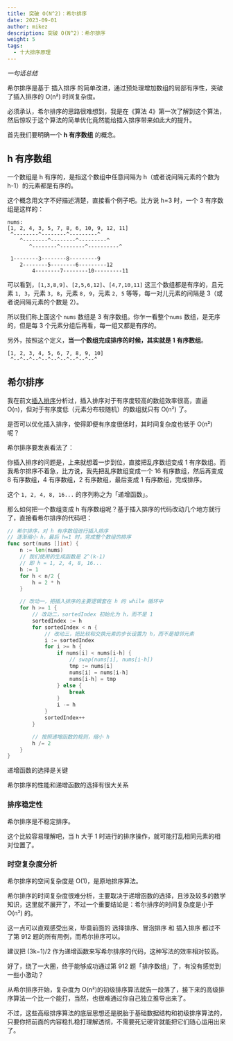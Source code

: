 ```yaml
---
title: 突破 O(N^2)：希尔排序
date: 2023-09-01
author: mikez
description: 突破 O(N^2)：希尔排序
weight: 5
tags:
  - 十大排序原理
---
```


_一句话总结_

希尔排序是基于
插入排序 的简单改进，通过预处理增加数组的局部有序性，突破了插入排序的 O(n²) 时间复杂度。

必须承认，希尔排序的思路很难想到，我是在《算法 4》第一次了解到这个算法，然后惊叹于这个算法的简单优化竟然能给插入排序带来如此大的提升。

首先我们要明确一个 **h 有序数组** 的概念。

## h 有序数组

一个数组是 h 有序的，是指这个数组中任意间隔为 h（或者说间隔元素的个数为 h-1）的元素都是有序的。

这个概念用文字不好描述清楚，直接看个例子吧。比方说 h=3 时，一个 3 有序数组是这样的：

```text
nums:
[1, 2, 4, 3, 5, 7, 8, 6, 10, 9, 12, 11]
 ^--------^--------^---------^
    ^--------^--------^---------^
       ^--------^--------^----------^

 1--------3--------8---------9
    2--------5--------6---------12
        4--------7--------10---------11
```

可以看到，`[1,3,8,9]`、`[2,5,6,12]`、`[4,7,10,11]` 这三个数组都是有序的，且元素 `1, 3`，元素 `3, 8`，元素 `8, 9`，元素 `2, 5` 等等，每一对儿元素的间隔是 3（或者说间隔元素的个数是 2）。

所以我们称上面这个 `nums` 数组是 3 有序数组。你乍一看整个`nums` 数组，是无序的，但是每 3 个元素分组后再看，每一组又都是有序的。

另外，按照这个定义，**当一个数组完成排序的时候，其实就是 1 有序数组**。

```text
[1, 2, 3, 4, 5, 6, 7, 8, 9, 10]
 ^--^--^--^--^--^--^--^--^--^
```

## 希尔排序

我在前文[插入排序](04-insertion-sort-reverse-thinking.md)分析过，插入排序对于有序度较高的数组效率很高，直逼 O(n)，但对于有序度低（元素分布较随机）的数组就只有 O(n²) 了。

是否可以优化插入排序，使得即便有序度很低时，其时间复杂度也低于 O(n²) 呢？

希尔排序要发表看法了：

你插入排序的问题是，上来就想着一步到位，直接把乱序数组变成 1 有序数组。而我希尔排序不着急，比方说，我先把乱序数组变成一个 16 有序数组，然后再变成 8 有序数组，4 有序数组，2 有序数组，最后变成 1 有序数组，完成排序。

这个 `1, 2, 4, 8, 16...` 的序列称之为「递增函数」。

那么如何把一个数组变成 h 有序数组呢？基于插入排序的代码改动几个地方就行了，直接看希尔排序的代码吧：

```go
// 希尔排序，对 h 有序数组进行插入排序
// 逐渐缩小 h，最后 h=1 时，完成整个数组的排序
func sort(nums []int) {
    n := len(nums)
    // 我们使用的生成函数是 2^(k-1)
    // 即 h = 1, 2, 4, 8, 16...
    h := 1
    for h < n/2 {
        h = 2 * h
    }

    // 改动一，把插入排序的主要逻辑套在 h 的 while 循环中
    for h >= 1 {
        // 改动二，sortedIndex 初始化为 h，而不是 1
        sortedIndex := h
        for sortedIndex < n {
            // 改动三，把比较和交换元素的步长设置为 h，而不是相邻元素
            i := sortedIndex
            for i >= h {
                if nums[i] < nums[i-h] {
                    // swap(nums[i], nums[i-h])
                    tmp := nums[i]
                    nums[i] = nums[i-h]
                    nums[i-h] = tmp
                } else {
                    break
                }
                i -= h
            }
            sortedIndex++
        }

        // 按照递增函数的规则，缩小 h
        h /= 2
    }
}
```

递增函数的选择是关键

希尔排序的性能和递增函数的选择有很大关系

### 排序稳定性

希尔排序是不稳定排序。

这个比较容易理解吧，当 h 大于 1 时进行的排序操作，就可能打乱相同元素的相对位置了。

### 时空复杂度分析

希尔排序的空间复杂度是 O(1)，是原地排序算法。

希尔排序的时间复杂度很难分析，主要取决于递增函数的选择，且涉及较多的数学知识，这里就不展开了，不过一个重要结论是：希尔排序的时间复杂度是小于 O(n²) 的。

这一点可以直观感受出来，毕竟前面的 选择排序、冒泡排序 和 插入排序 都过不了第 912 题的所有用例，而希尔排序可以。

建议把 (3k−1)/2 作为递增函数来写希尔排序的代码，这种写法的效率相对较高。

好了，绕了一大圈，终于能够成功通过第 912 题「排序数组」了，有没有感觉到一些小激动？

从希尔排序开始，复杂度为 O(n²)的初级排序算法就告一段落了，接下来的高级排序算法一个比一个能打，当然，也很难通过你自己独立推导出来了。

不过，这些高级排序算法的底层思想还是脱胎于基础数据结构和初级排序算法的，只要你把前面的内容稳扎稳打理解透彻，不需要死记硬背就能把它们随心运用出来了。
